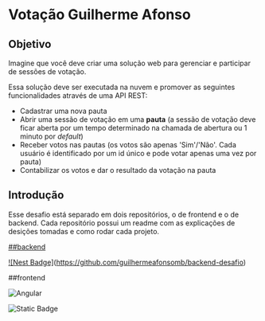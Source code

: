 # Votação Guilherme Afonso

## Objetivo

Imagine que você deve criar uma solução web para gerenciar e participar de sessões de votação.

Essa solução deve ser executada na nuvem e promover as seguintes funcionalidades através de uma API REST:

- Cadastrar uma nova pauta
- Abrir uma sessão de votação em uma **pauta** (a sessão de votação deve ficar aberta por um tempo determinado na chamada de abertura ou 1 minuto por *default*)
- Receber votos nas pautas (os votos são apenas 'Sim'/'Não'. Cada usuário é identificado por um id único e pode votar apenas uma vez por pauta)
- Contabilizar os votos e dar o resultado da votação na pauta

## Introdução

Esse desafio está separado em dois repositórios, o de frontend e o de backend.
Cada repositório possui um readme com as explicações de desições tomadas e como rodar cada projeto.

[##backend](https://github.com/guilhermeafonsomb/backend-desafio)

[![Nest Badge]](https://img.shields.io/badge/-NestJs-ea2845?style=flat-square&logo=nestjs&logoColor=white)(https://github.com/guilhermeafonsomb/backend-desafio)

##frontend

![Angular](https://img.shields.io/badge/-Angular-ff0000?style=flat-square&logo=angular)


<img alt="Static Badge" src="https://img.shields.io/badge/:badgeContent">
